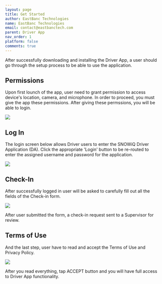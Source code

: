 ```yaml
---
layout: page
title: Get Started
author: EastBanc Technologies
name: EastBanc Technologies
email: contact@eastbanctech.com
parent: Driver App
nav_order: 1
platform: false
comments: true
---
```


After successfully downloading and installing the Driver App, a user should go through the setup process to be able to use the application.

## Permissions

Upon first lounch of the app, user need to grant permission to access device's location, camera, and microphone. In order to proceed, you must give the app these permissions. After giving these permssions, you will be able to login.

<img src="images/driver/da-installing-drivers-app/da-permissions.png" class="ios width-sm" data-lightbox="1" />

## Log In

The login screen below allows Driver users to enter the SNOWiQ Driver Application (DA). Click the appropriate 'Login' button to be re-routed to enter the assigned username and password for the application.

<img src="images/driver/da-installing-drivers-app/da-login.png" class="ios width-sm" data-lightbox="2" />

## Check-In

After successfully logged in user will be asked to carefully fill out all the fields of the Check-in form.

<img src="images/driver/da-installing-drivers-app/da-checkin.png" class="ios width-sm" data-lightbox="3" />

After user submitted the form, a check-in request sent to a Supervisor for review.

## Terms of Use

And the last step, user have to read and accept the Terms of Use and Privacy Policy.

<img src="images/driver/da-installing-drivers-app/da-terms-of-use.png" class="ios width-sm" data-lightbox="3" />

After you read everything, tap ACCEPT button and you will have full access to Driver App functionality.